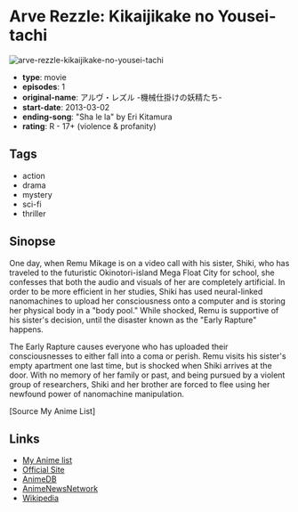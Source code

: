 # Arve Rezzle: Kikaijikake no Yousei-tachi

![arve-rezzle-kikaijikake-no-yousei-tachi](https://cdn.myanimelist.net/images/anime/4/43343.jpg)

-   **type**: movie
-   **episodes**: 1
-   **original-name**: アルヴ・レズル -機械仕掛けの妖精たち-
-   **start-date**: 2013-03-02
-   **ending-song**: "Sha le la" by Eri Kitamura
-   **rating**: R - 17+ (violence & profanity)

## Tags

-   action
-   drama
-   mystery
-   sci-fi
-   thriller

## Sinopse

One day, when Remu Mikage is on a video call with his sister, Shiki, who has traveled to the futuristic Okinotori-island Mega Float City for school, she confesses that both the audio and visuals of her are completely artificial. In order to be more efficient in her studies, Shiki has used neural-linked nanomachines to upload her consciousness onto a computer and is storing her physical body in a "body pool." While shocked, Remu is supportive of his sister's decision, until the disaster known as the "Early Rapture" happens.

The Early Rapture causes everyone who has uploaded their consciousnesses to either fall into a coma or perish. Remu visits his sister's empty apartment one last time, but is shocked when Shiki arrives at the door. With no memory of her family or past, and being pursued by a violent group of researchers, Shiki and her brother are forced to flee using her newfound power of nanomachine manipulation.

[Source My Anime List]

## Links

-   [My Anime list](https://myanimelist.net/anime/13863/Arve_Rezzle__Kikaijikake_no_Yousei-tachi)
-   [Official Site](http://www.animemirai.jp/c3.php)
-   [AnimeDB](http://anidb.info/perl-bin/animedb.pl?show=anime&aid=8878)
-   [AnimeNewsNetwork](http://www.animenewsnetwork.com/encyclopedia/anime.php?id=14513)
-   [Wikipedia](http://en.wikipedia.org/wiki/Arve_Rezzle:_Kikaijikake_no_Y%C5%8Dseitachi)
